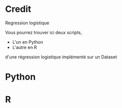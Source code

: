 # Credit
Regression logistique

Vous pourrez trouver ici deux scripts,
 - L'un en Python
 - L'autre en R
 
d'une régression logistique implémenté sur un Dataset

# Python

# R